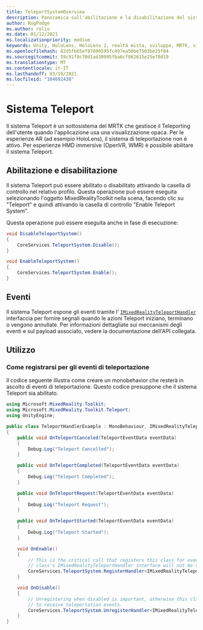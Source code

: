 ```yaml
---
title: TeleportSystemOverview
description: Panoramica sull'abilitazione e la disabilitazione del sistema Teleport in MRTK
author: RogPodge
ms.author: roliu
ms.date: 01/12/2021
ms.localizationpriority: medium
keywords: Unity, HoloLens, HoloLens 2, realtà mista, sviluppo, MRTK, sistema Teleport,
ms.openlocfilehash: 82d5fb65ef87090595fc497ea56be7503be25f84
ms.sourcegitcommit: 59c91f8c70d1ad30995fba6cf862615e25e78d10
ms.translationtype: MT
ms.contentlocale: it-IT
ms.lasthandoff: 03/19/2021
ms.locfileid: "104692438"
---
```

# <a name="teleport-system"></a>Sistema Teleport

Il sistema Teleport è un sottosistema del MRTK che gestisce il Teleporting dell'utente quando l'applicazione usa una visualizzazione opaca. Per le esperienze AR (ad esempio HoloLens), il sistema di teleportazione non è attivo. Per esperienze HMD immersive (OpenVR, WMR) è possibile abilitare il sistema Teleport.

## <a name="enabling-and-disabling"></a>Abilitazione e disabilitazione

Il sistema Teleport può essere abilitato o disabilitato attivando la casella di controllo nel relativo profilo.
Questa operazione può essere eseguita selezionando l'oggetto MixedRealityToolkit nella scena, facendo clic su "Teleport" e quindi attivando la casella di controllo "Enable Teleport System".

Questa operazione può essere eseguita anche in fase di esecuzione:

```c#
void DisableTeleportSystem()
{
    CoreServices.TeleportSystem.Disable();
}

void EnableTeleportSystem()
{
    CoreServices.TeleportSystem.Enable();
}
```

## <a name="events"></a>Eventi

Il sistema Teleport espone gli eventi tramite l' [`IMixedRealityTeleportHandler`](xref:Microsoft.MixedReality.Toolkit.Teleport.IMixedRealityTeleportHandler) interfaccia per fornire segnali quando le azioni Teleport iniziano, terminano o vengono annullate.
Per informazioni dettagliate sui meccanismi degli eventi e sul payload associato, vedere la documentazione dell'API collegata.

## <a name="usage"></a>Utilizzo

### <a name="how-to-register-for-teleportation-events"></a>Come registrarsi per gli eventi di teleportazione

Il codice seguente illustra come creare un monobehavior che resterà in ascolto di eventi di teleportazione. Questo codice presuppone che il sistema Teleport sia abilitato.

```c#
using Microsoft.MixedReality.Toolkit;
using Microsoft.MixedReality.Toolkit.Teleport;
using UnityEngine;

public class TeleportHandlerExample : MonoBehaviour, IMixedRealityTeleportHandler
{
    public void OnTeleportCanceled(TeleportEventData eventData)
    {
        Debug.Log("Teleport Cancelled");
    }

    public void OnTeleportCompleted(TeleportEventData eventData)
    {
        Debug.Log("Teleport Completed");
    }

    public void OnTeleportRequest(TeleportEventData eventData)
    {
        Debug.Log("Teleport Request");
    }

    public void OnTeleportStarted(TeleportEventData eventData)
    {
        Debug.Log("Teleport Started");
    }

    void OnEnable()
    {
        // This is the critical call that registers this class for events. Without this
        // class's IMixedRealityTeleportHandler interface will not be called.
        CoreServices.TeleportSystem.RegisterHandler<IMixedRealityTeleportHandler>(this);
    }

    void OnDisable()
    {
        // Unregistering when disabled is important, otherwise this class will continue
        // to receive teleportation events.
        CoreServices.TeleportSystem.UnregisterHandler<IMixedRealityTeleportHandler>(this);
    }
}
```
